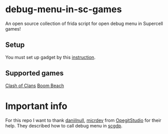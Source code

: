 # debug-menu-in-sc-games
An open source collection of frida script for open debug menu in Supercell games!

## Setup
You must set up gadget by this [instruction](https://frida.re/docs/gadget/).

## Supported games
[Clash of Clans](https://github.com/VitalikObject/debug-menu-in-sc-games/tree/main/clash%20of%20clans)
[Boom Beach](https://github.com/VitalikObject/debug-menu-in-sc-games/tree/main/boom%20beach)

# Important info
For this repo I want to thank [daniilnull](https://github.com/daniillnull), [micrdev](https://github.com/MICRDEV) from [OpegitStudio](https://github.com/OpegitStudio) for their help.
They described how to call debug menu in [scgdp](https://github.com/OpegitStudio/scgdp).
